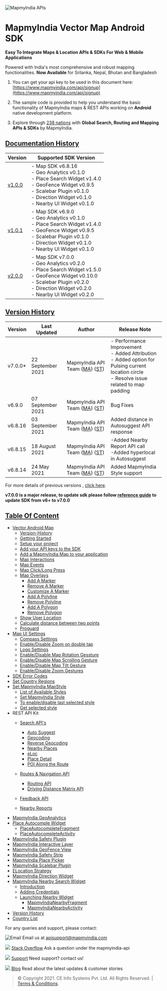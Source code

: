 

![MapmyIndia APIs](https://www.mapmyindia.com/api/img/mapmyindia-api.png)
# MapmyIndia Vector Map Android SDK

**Easy To Integrate Maps & Location APIs & SDKs For Web & Mobile Applications**

Powered with India's most comprehensive and robust mapping functionalities.
**Now Available**  for Srilanka, Nepal, Bhutan and Bangladesh

1. You can get your api key to be used in this document here: [https://www.mapmyindia.com/api/signup](https://www.mapmyindia.com/api/signup)

2. The sample code is provided to help you understand the basic functionality of MapmyIndia maps & REST APIs working on **Android** native development platform.

4. Explore through [238 nations](https://github.com/MapmyIndia/mapmyindia-rest-api/blob/master/docs/countryISO.md) with **Global Search, Routing and Mapping APIs & SDKs** by MapmyIndia.

## [Documentation History](#Documentation-History)

| Version | Supported SDK Version |
| ---- | ---- | 
| [v1.0.0](./docs/v1.0.0/README.md) | - Map SDK v6.8.16 <br/> - Geo Analytics v0.1.0 <br/> - Place Search Widget v1.4.0 <br/> - GeoFence Widget v0.9.5 <br/> - Scalebar Plugin v0.1.0 <br/> - Direction Widget v0.1.0 <br/> - Nearby UI Widget v0.1.0 |
| [v1.0.1](./docs/v1.0.1/README.md) | - Map SDK v6.9.0 <br/> - Geo Analytics v0.1.0 <br/> - Place Search Widget v1.4.0 <br/> - GeoFence Widget v0.9.5 <br/> - Scalebar Plugin v0.1.0 <br/> - Direction Widget v0.1.0 <br/> - Nearby UI Widget v0.1.0 |
| [v2.0.0](./docs/v2.0.0/README.md) | - Map SDK v7.0.0 <br/> - Geo Analytics v0.2.0 <br/> - Place Search Widget v1.5.0 <br/> - GeoFence Widget v0.10.0 <br/> - Scalebar Plugin v0.2.0 <br/> - Direction Widget v0.2.0 <br/> - Nearby UI Widget v0.2.0 |

## [Version History](#Version-History)


| Version | Last Updated | Author |  Release Note|
| ---- | ---- | ---- | ---- |
| v7.0.0* | 22 September 2021 | MapmyIndia API Team ([MA](https://github.com/mdakram)) ([ST](https://github.com/saksham66)) |   - Performance Improvement<br/>- Added Attribution<br/>- Added option for Pulsing current location circle<br/>- Resolve issue related to map padding |
| v6.9.0 | 07 September 2021 | MapmyIndia API Team ([MA](https://github.com/mdakram)) ([ST](https://github.com/saksham66)) |   Bug Fixes |
| v6.8.16 | 03 September 2021 | MapmyIndia API Team ([MA](https://github.com/mdakram)) ([ST](https://github.com/saksham66)) |   Added distance in Autosuggest API response |
| v6.8.15 | 18 August 2021 | MapmyIndia API Team ([MA](https://github.com/mdakram)) ([ST](https://github.com/saksham66)) |  -Added Nearby Report API call<br/>-Added hyperlocal in Autosuggest |
| v6.8.14 | 24 May 2021 | MapmyIndia API Team ([MA](https://github.com/mdakram)) ([ST](https://github.com/saksham66)) |  Added MapmyIndia Style support |


For more details of previous versions , [click here](https://github.com/MapmyIndia/mapmyindia-maps-vectorSDK-android/wiki/version_history).

**v7.0.0 is a major release, to update sdk please follow [reference guide](https://github.com/MapmyIndia/mapmyindia-maps-vectorSDK-android/wiki/Reference-Guide)  to update SDK from v6+ to v7.0.0**

## [Table Of Content](#Table-Of-Content)
- [Vector Android Map](./docs/v2.0.0/README.md)
   * [Version-History](./docs/v2.0.0/README.md#Version-History)
   * [Getting Started](./docs/v2.0.0/README.md#getting-started)
   * [Setup your project](./docs/v2.0.0/README.md#setup-your-project)
   * [Add your API keys to the SDK](./docs/v2.0.0/README.md#add-your-api-keys-to-the-sdk)
   * [Add a MapmyIndia Map to your application](./docs/v2.0.0/README.md#add-a-mapmyindia-map-to-your-application)
   * [Map Interactions](./docs/v2.0.0/README.md#map-interactions)
   * [Map Events](./docs/v2.0.0/README.md#map-events)
   * [Map Click/Long Press](./docs/v2.0.0/README.md#map-click-long-press)
   * [Map Overlays](./docs/v2.0.0/README.md#map-overlays)
       - [Add A Marker](./docs/v2.0.0/README.md#add-a-marker)
       - [Remove A Marker](./docs/v2.0.0/README.md#remove-a-marker)
       - [Customize A Marker](./docs/v2.0.0/README.md#customize-a-marker)
       - [Add A Polyline](./docs/v2.0.0/README.md#add-a-polyline)
       - [Remove Polyline](./docs/v2.0.0/README.md#remove-polyline)
       - [Add A Polygon](./docs/v2.0.0/README.md#add-a-polygon)
       - [Remove Polygon](./docs/v2.0.0/README.md#remove-polygon)
    * [Show User Location](./docs/v2.0.0/README.md#show-user-location)
    * [Calculate distance between two points](./docs/v2.0.0/README.md#calculate-distance-between-points)
    * [Proguard](./docs/v2.0.0/README.md#proguard)
- [Map UI Settings](./docs/v2.0.0/Map-UI-Settings.md)
   * [Compass Settings](./docs/v2.0.0/Map-UI-Settings.md#Compass-Settings)
   * [Enable/Disable Zoom on double tap](./docs/v2.0.0/Map-UI-Settings.md#Enable-disable-zoom)
   * [Logo Settings](./docs/v2.0.0/Map-UI-Settings.md/#Logo-settings)
   * [Enable/Disable Map Rotation Gessture](./docs/v2.0.0/Map-UI-Settings.md#Enable-disable-rotation)
   * [Enable/Disable Map Scrolling Gesture](./docs/v2.0.0/Map-UI-Settings.md#Enable-disable-scrolling)
   * [Enable/Disable Map Tilt Gesture](./docs/v2.0.0/Map-UI-Settings.md#Enable-disable-tilt)
   * [Enable/Disable Zoom Gestures](./docs/v2.0.0/Map-UI-Settings.md#Enable-disable-zoom-gesture)
- [SDK Error Codes](./docs/v2.0.0/SDK-Error-code.md)
- [Set Country Regions](./docs/v2.0.0/Set-Regions.md)
- [Set MapmyIndia MapStyle](./docs/v2.0.0/SDK-Error-code.md/Map-Style.md)
  * [List of Available Styles](./docs/v2.0.0/SDK-Error-code.md/Map-Style.md#list-of-available-styles)
  * [Set MapmyIndia Style](./docs/v2.0.0/SDK-Error-code.md/Map-Style.md#set-mapmyindia-style)
  * [To enable/disable last selected style](./docs/v2.0.0/SDK-Error-code.md/Map-Style.md#To-enable-last-selected-style)
  * [Get selected style](./docs/v2.0.0/SDK-Error-code.md/Map-Style.md#get-selected-style)
- REST API Kit
   * [Search API's](./docs/v2.0.0/Search-Api.md)
      - [Auto Suggest](./docs/v2.0.0/Search-Api.md#auto-suggest)
      - [Geocoding](./docs/v2.0.0/Search-Api.md#geocoding)
      - [Reverse Geocoding](./docs/v2.0.0/Search-Api.md#reverse-geocoding)
      - [Nearby Places](./docs/v2.0.0/Search-Api.md#nearby-places)
      - [eLoc](./docs/v2.0.0/Search-Api.md#eloc)
      - [Place Detail](./docs/v2.0.0/Search-Api.md#place-detail)
      - [POI Along the Route](./docs/v2.0.0/Search-Api.md#poi-along-route)

   * [Routes & Navigation API](./docs/v2.0.0/Routing-API.md)
     - [Routing API](./docs/v2.0.0/Routing-API.md#routing-api)
     - [Driving Distance Matrix API](./docs/v2.0.0/Routing-API.md#distance-api)
  * [Feedback API](./docs/v2.0.0/Feedback.md)
  * [Nearby Reports](./docs/v2.0.0/Nearby-Report.md)
- [MapmyIndia GeoAnalytics](./docs/v2.0.0/Geoanalytics.md)
- [Place Autocomple Widget](./docs/v2.0.0/Place-Autocomplete.md)
   * [PlaceAutocompleteFragment](./docs/v2.0.0/Place-Autocomplete.md#place-autocomplete-fragment)
   * [PlaceAutocompleteActivity](./docs/v2.0.0/Place-Autocomplete.md#place-autocomplete-activity)
- [MapmyIndia Safety Plugin](./docs/v2.0.0/Safety-Plugin.md)
- [MapmyIndia Interactive Layer](./docs/v2.0.0/Interactive-Layer.md)
- [MapmyIndia GeoFence View](./docs/v2.0.0/GeoFence-View.md)
- [MapmyIndia Safety Strip](./docs/v2.0.0/Safety-Strip.md)
- [MapmyIndia Place Picker](./docs/v2.0.0/Place-Picker.md)
- [MapmyIndia Scalebar Plugin](./docs/v2.0.0/Scalebar-Plugin.md)
- [ELocation Strategy](./docs/v2.0.0/ELocation.md)
- [MapmyIndia Direction Widget](./docs/v2.0.0/Direction-Widget.md)
- [MapmyIndia Nearby Search Widget](./docs/v2.0.0/Nearby-Widget.md)
   * [Introduction](./docs/v2.0.0/Nearby-Widget.md#Introduction)
   * [Adding Credentials](./docs/v2.0.0/Nearby-Widget.md#Adding-Credentials)
   * [Launching Nearby Widget](./docs/v2.0.0/Nearby-Widget.md#Launching-Nearby-Widget)
     - [MapmyIndiaNearbyFragment](./docs/v2.0.0/Nearby-Widget.md#nearby-fragment)
     - [MapmyIndiaNearbyActivity](./docs/v2.0.0/Nearby-Widget.md#nearby-activity)
- [Version History](./docs/v2.0.0/Version-History.md)
- [Country List](https://github.com/MapmyIndia/mapmyindia-rest-api/blob/master/docs/countryISO.md)


For any queries and support, please contact:

![Email](https://www.google.com/a/cpanel/mapmyindia.co.in/images/logo.gif?service=google_gsuite)
Email us at [apisupport@mapmyindia.com](mailto:apisupport@mapmyindia.com)

![](https://www.mapmyindia.com/api/img/icons/stack-overflow.png)
[Stack Overflow](https://stackoverflow.com/questions/tagged/mapmyindia-api)
Ask a question under the mapmyindia-api

![](https://www.mapmyindia.com/api/img/icons/support.png)
[Support](https://www.mapmyindia.com/api/index.php#f_cont)
Need support? contact us!

![](https://www.mapmyindia.com/api/img/icons/blog.png)
[Blog](http://www.mapmyindia.com/blog/)
Read about the latest updates & customer stories


> © Copyright 2021. CE Info Systems Pvt. Ltd. All Rights Reserved. | [Terms & Conditions](http://www.mapmyindia.com/api/terms-&-conditions).
